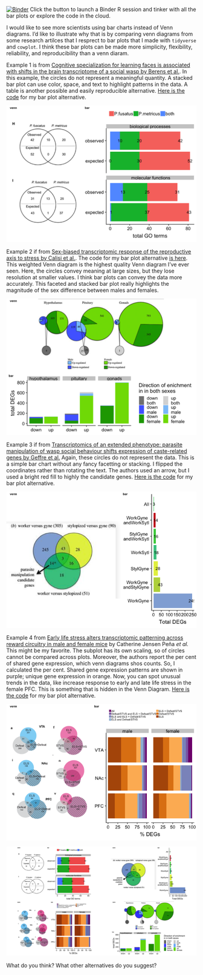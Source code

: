 [![Binder](http://mybinder.org/badge.svg)](http://beta.mybinder.org/v2/gh/raynamharris/vennbar/master?urlpath=rstudio)
Click the button to launch a Binder R session and tinker with all the
bar plots or explore the code in the cloud.

I would like to see more scientists using bar charts instead of Venn
diagrams. I’d like to illustrate why that is by comparing venn diagrams
from some research artilces that I resprect to bar plots that I made
with `tidyverse` and `cowplot`. I think these bar plots can be made more
simplicity, flexibility, reliability, and reproducibility than a venn
diaram.

Example 1 is from [Cognitive specialization for learning faces is
associated with shifts in the brain transcriptome of a social wasp by
Berens et al.](http://jeb.biologists.org/content/220/12/2149). In this
example, the circles do not represent a meaningful quantity. A stacked
bar plot can use color, space, and text to highlight patterns in the
data. A table is another possible and easily reproducible alternative.
[Here is the code](./examples/toth2017/toth-venn.Rmd) for my bar plot
alternative.

![](./examples/toth2017/toth-original-alt-1.png)

Example 2 if from [Sex-biased transcriptomic response of the
reproductive axis to stress by Calisi et
al.](https://www.sciencedirect.com/science/article/pii/S0018506X17302696?via%3Dihub).
The code for my bar plot alternative [is
here](./examples/calisi2017/calisi-venn.Rmd). This weighted Venn diagram
is the highest quality Venn diagram I’ve ever seen. Here, the circles
convey meaning at large sizes, but they lose resolution at smaller
values. I think bar plots can convey the data more accurately. This
faceted and stacked bar plot really highlights the magnitude of the sex
difference between males and females.

![](./examples/calisi2017/calisi-original-alt-1.png)

Example 3 if from [Transcriptomics of an extended phenotype: parasite
manipulation of wasp social behaviour shifts expression of caste-related
genes by Geffre et
al.](https://royalsocietypublishing.org/doi/full/10.1098/rspb.2017.0029?url_ver=Z39.88-2003&rfr_id=ori:rid:crossref.org&rfr_dat=cr_pub%3dpubmed)
Again, these circles do not represent the data. This is a simple bar
chart without any fancy facetting or stacking. I flipped the coordinates
rather than rotating the text. The authors used an arrow, but I used a
bright red fill to highly the candidate genes. [Here is the
code](./examples/geffre2017/geffre-venn.Rmd) for my bar plot
alternative.

![](./examples/geffre2017/geffre-original-alt-1.png)

Example 4 from [Early life stress alters transcriptomic patterning
across reward circuitry in male and female
mice](https://www.biorxiv.org/content/10.1101/624353v1) by Catherine
Jensen Peña *et al.* This might be my favorite. The subplot has its own
scaling, so of circles cannot be compared across plots. Moreover, the
authors report the per cent of shared gene expression, which venn
diagrams shos counts. So, I calculated the per cent. Shared gene
expression patterns are shown in purple; unique gene expression in
orange. Now, you can spot unusual trends in the data, like increase
response to early and late life stress in the female PFC. This is
something that is hidden in the Venn Diagram. [Here is the
code](./examples/pena2019/pena-venn.Rmd) for my bar plot alternative.

![](./examples/pena2019/pena-original-alt-1.png)

![](./vennbar-1.png)

What do you think? What other alternatives do you suggest?
